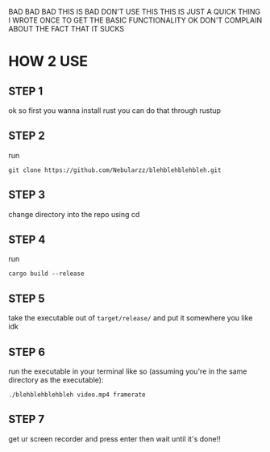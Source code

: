 BAD BAD BAD THIS IS BAD DON'T USE THIS
THIS IS JUST A QUICK THING I WROTE ONCE TO GET THE BASIC FUNCTIONALITY OK DON'T COMPLAIN ABOUT THE FACT THAT IT SUCKS

# HOW 2 USE

## STEP 1
ok so first you wanna install rust you can do that through rustup

## STEP 2
run
```
git clone https://github.com/Nebularzz/blehblehblehbleh.git
```

## STEP 3
change directory into the repo using cd

## STEP 4
run
```
cargo build --release
```

## STEP 5
take the executable out of `target/release/` and put it somewhere you like idk

## STEP 6
run the executable in your terminal like so (assuming you're in the same directory as the executable):
```
./blehblehblehbleh video.mp4 framerate
```

## STEP 7
get ur screen recorder and press enter then wait until it's done!!
